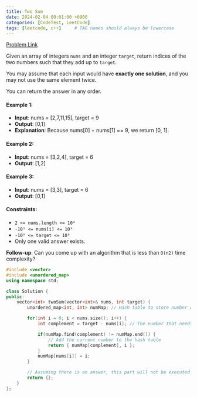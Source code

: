```yaml
---
title: Two Sum
date: 2024-02-04 00:01:00 +0900
categories: [CodeTest, LeetCode]
tags: [leetcode, c++]     # TAG names should always be lowercase
---
```


[Problem Link](https://leetcode.com/problems/two-sum/)

Given an array of integers `nums` and an integer `target`, return indices of the two numbers such that they add up to `target`.

You may assume that each input would have **exactly one solution**, and you may not use the same element twice.

You can return the answer in any order.

#### Example 1:
* **Input**: nums = [2,7,11,15], target = 9
* **Output**: [0,1]
* **Explanation**: Because nums[0] + nums[1] == 9, we return [0, 1].

#### Example 2:
* **Input**: nums = [3,2,4], target = 6
* **Output**: [1,2]

#### Example 3:
* **Input**: nums = [3,3], target = 6
* **Output**: [0,1]


#### Constraints:

* `2 <= nums.length <= 10⁴`
* `-10⁹ <= nums[i] <= 10⁹`
* `-10⁹ <= target <= 10⁹`
* Only one valid answer exists.
 

**Follow-up**: Can you come up with an algorithm that is less than `O(n2)` time complexity?



```c++
#include <vector>
#include <unordered_map>
using namespace std;

class Solution {
public:
    vector<int> twoSum(vector<int>& nums, int target) {
        unordered_map<int, int> numMap; // Hash table to store number and its index

        for(int i = 0; i < nums.size(); i++) {
            int complement = target - nums[i]; // The number that needs to pair with the current number

            if(numMap.find(complement) != numMap.end()) {
                // Add the current number to the hash table
                return { numMap[complement], i };
            }
            numMap[nums[i]] = i;
        }

        // Assuming there is an answer, this part will not be executed
        return {};
    }
};
```
